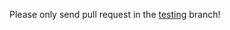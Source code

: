 Please only send pull request in the [testing](https://github.com/linuxerus/RTL-Driver-Installer/tree/testing) branch!
